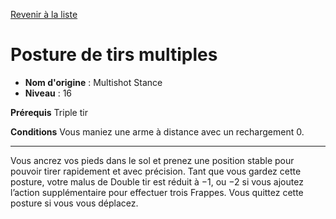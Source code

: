 [Revenir à la liste](list.md)

# Posture de tirs multiples

 * **Nom d'origine** : Multishot Stance
 * **Niveau** : 16


<p><strong>Prérequis</strong> Triple tir</p> 
<p><strong>Conditions</strong>  Vous maniez une arme à distance avec un rechargement 0.</p>
<hr>
<p>Vous ancrez vos pieds dans le sol et prenez une position stable pour pouvoir tirer rapidement et avec précision. Tant que vous gardez cette posture, votre malus de Double tir est réduit à −1, ou −2 si vous ajoutez l’action supplémentaire pour effectuer trois Frappes. Vous quittez cette posture si vous vous déplacez.</p>
<p>&nbsp;</p>